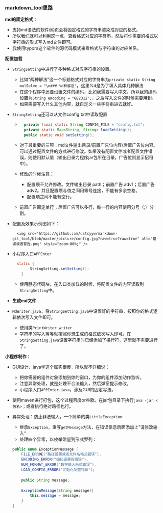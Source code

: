 ### markdown_tool思路

**md的固定格式**：

* 支持md语法的软件/网页会将固定格式的字符串渲染成对应的格式。
* 所以我们就可以利用这一点，查看格式对应的字符串，然后将你需要的格式以字符串的形式写入md文件即可。
* 我使用typora这个软件的源代码模式来看格式与字符串的对应关系。

**配置加载**

* `StringSetting`中进行了多种格式对应字符串的设置。
  
    * 比如“两种解法”这一个标题格式对应的字符串为`private static String mulSolve = "\n### %d种解法"`，这里%d是为了填入具体几种解法
    * 在这个程序中还要设置文件的编码，比如我需要写入中文，所以我的编码设置为`String encoding = "GB2312";`，之后写入文件的时候需要用到。
    * 如果需要写入什么其他内容，就自定义一些字符串进去就好。
    
* `StringSetting`还可以从文件config.txt中读取配置

    * ```java
        private final static String CONFIG_FILE = "config.txt";
        private static Map<String, String> loadSetting();
        public static void setSetting();
        ```

    * 对于最重要的三项：md文件输出目录/前置广告位内容/后置广告位内容。可以通过配置文件的方式进行修改。如果没有配置文件或者配置文件错误，则使用默认值（输出目录为程序jar包所在目录，广告位则显示招租中）。

    * 修改的时候注意：

        * 配置项不允许修改。文件输出目录 path；前置广告 adv1；后置广告 adv2。并且配置项与值之间用等号连接，不能有多余空格。
        * 配置项之间不能有空行。
    * 前置广告固定单行；后置广告可以多行，每一行的内容使用分号（;）分割。
    
* 配置及效果示例图如下：
    
        <img src="https://github.com/ustcyyw/markdown-git_tool/blob/master/picture/config.jpg?raw=true?raw=true" alt="错误或者警告.png" style="zoom:80%;" /> 
    
* 小程序入口`APPEnter`

  ```java
  	static {
          StringSetting.setSetting();
      }
  ```

  * 使用静态代码块，在入口类加载的时候，将配置文件的内容读取到`StringSetting`中。

* **生成md文件**

* `MdWriter.java`，将`StringSetting.java`中设置好的字符串，按照你的格式逻辑依次写入文件即可。
    * 使用类`PrintWriter writer`
    * 字符串的写入等等就按照你想生成的格式依次写入即可。在`StringSetting.java`设置字符串时已经添加了换行符，这里就不需要进行了。

**小程序制作**：

* GUI设计，java学这个属实很傻，所以就不详细说：

    * 把你需要的组件对象添加到你的窗口，为你的组件添加动作监听。
    * 注意异常处理，就是处理不合法输入，然后弹窗提示修改。
    * 小程序入口`APPEnter.java`，涉及GUI的固定写法。

* 使用maven进行打包，这个过程百度or谷歌。在jar包目录下执行`java -jar <包名>`；或者执行绝对路径也行。

* 异常处理：防止非法输入，一个简单的类`LittleException`

    * 继承`Exception`，重写`getMessage`方法，在错误信息后面添加上”请修改输入“
    * 处理四个异常，以枚举常量到形式罗列：
    
    ```java
    public enum ExceptionMessage {
        FILE_ERROE("路径设置或者文件名格式错误"),
        ENCODING_ERROR("编码设置有错误"),
        NUM_FORMAT_ERROR("数字输入格式错误"),
        LOAD_CONFIG_ERROR("初始化配置错误");
    
        public String message;
    
        ExceptionMessage(String message){
            this.message = message;
        }
    }
    ```
    
    